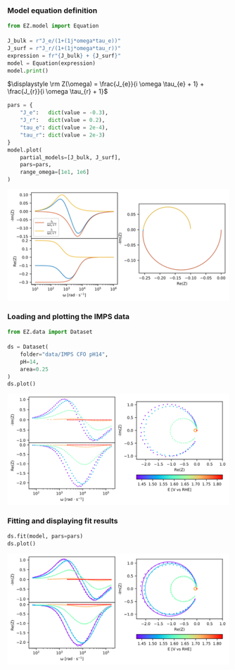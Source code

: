 ### Model equation definition


```python
from EZ.model import Equation

J_bulk = r"J_e/(1+(1j*omega*tau_e))"
J_surf = r"J_r/(1+(1j*omega*tau_r))"
expression = fr"{J_bulk} + {J_surf}"
model = Equation(expression)
model.print()
```


$\displaystyle \rm Z(\omega) = \frac{J_{e}}{i \omega \tau_{e} + 1} + \frac{J_{r}}{i \omega \tau_{r} + 1}$



```python
pars = {
    "J_e":   dict(value = -0.3),
    "J_r":   dict(value = 0.2),
    "tau_e": dict(value = 2e-4),
    "tau_r": dict(value = 2e-3)
}
model.plot(
    partial_models=[J_bulk, J_surf],
    pars=pars,
    range_omega=[1e1, 1e6]
)
```


<p align='center'><img src = IMPS_files/IMPS_2_0.svg
></p>

### Loading and plotting the IMPS data


```python
from EZ.data import Dataset

ds = Dataset(
    folder="data/IMPS CFO pH14",
    pH=14,
    area=0.25
)
ds.plot()
```


<p align='center'><img src = IMPS_files/IMPS_4_0.svg
></p>

### Fitting and displaying fit results


```python
ds.fit(model, pars=pars)
ds.plot()
```


<p align='center'><img src = IMPS_files/IMPS_6_0.svg
></p>
